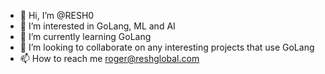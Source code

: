 - 👋 Hi, I’m @RESH0
- 👀 I’m interested in GoLang, ML and AI
- 🌱 I’m currently learning GoLang
- 💞️ I’m looking to collaborate on any interesting projects that use GoLang
- 📫 How to reach me roger@reshglobal.com 

<!---
RESH0/RESH0 is a ✨ special ✨ repository because its `README.md` (this file) appears on your GitHub profile.
You can click the Preview link to take a look at your changes.
--->
